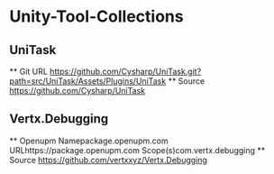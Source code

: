 # Unity-Tool-Collections
## UniTask 
** Git URL 
https://github.com/Cysharp/UniTask.git?path=src/UniTask/Assets/Plugins/UniTask
** Source
https://github.com/Cysharp/UniTask 
## Vertx.Debugging 
** Openupm
Namepackage.openupm.com
URLhttps://package.openupm.com
Scope(s)com.vertx.debugging
** Source
https://github.com/vertxxyz/Vertx.Debugging
